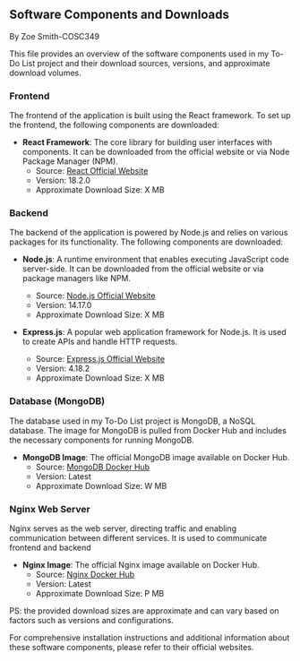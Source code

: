 ## Software Components and Downloads
By Zoe Smith-COSC349

This file provides an overview of the software components used in my To-Do List project and their  download sources, versions, and approximate download volumes.

### Frontend

The frontend of the application is built using the React framework. To set up the frontend, the following components are downloaded:

- **React Framework**: The core library for building user interfaces with components. It can be downloaded from the official website or via Node Package Manager (NPM).
  - Source: [React Official Website](https://reactjs.org/)
  - Version: 18.2.0
  - Approximate Download Size: X MB

### Backend

The backend of the application is powered by Node.js and relies on various packages for its functionality. The following components are downloaded:

- **Node.js**: A runtime environment that enables executing JavaScript code server-side. It can be downloaded from the official website or via package managers like NPM.
  - Source: [Node.js Official Website](https://nodejs.org/)
  - Version: 14.17.0
  - Approximate Download Size: X MB

- **Express.js**: A popular web application framework for Node.js. It is used to create APIs and handle HTTP requests.
  - Source: [Express.js Official Website](https://expressjs.com/)
  - Version: 4.18.2
  - Approximate Download Size: X MB

### Database (MongoDB)

The database used in my To-Do List project is MongoDB, a NoSQL database. The image for MongoDB is pulled from Docker Hub and includes the necessary components for running MongoDB.

- **MongoDB Image**: The official MongoDB image available on Docker Hub.
  - Source: [MongoDB Docker Hub](https://hub.docker.com/_/mongo)
  - Version: Latest
  - Approximate Download Size: W MB

### Nginx Web Server

Nginx serves as the web server, directing traffic and enabling communication between different services. It is used to communicate frontend and backend

- **Nginx Image**: The official Nginx image available on Docker Hub.
  - Source: [Nginx Docker Hub](https://hub.docker.com/_/nginx)
  - Version: Latest
  - Approximate Download Size: P MB

PS: the provided download sizes are approximate and can vary based on factors such as versions and configurations.

For comprehensive installation instructions and additional information about these software components, please refer to their official websites.
